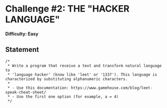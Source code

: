 # Challenge #2: THE "HACKER LANGUAGE"
#### Difficulty: Easy

## Statement

```
/*
 * Write a program that receive a text and transform natural language to  
 * 'language hacker' (know like 'leet' or '1337'). This language is characterized by substituting alphanumeric characters.
 * 
 * - Use this documentation: https://www.gamehouse.com/blog/leet-speak-cheat-sheet/
 * - Use the first one option (for example, a = 4)
 */
```